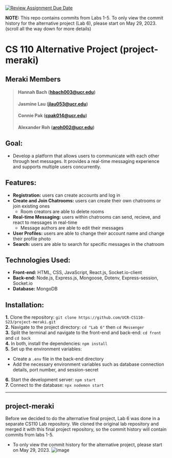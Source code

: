 [![Review Assignment Due Date](https://classroom.github.com/assets/deadline-readme-button-24ddc0f5d75046c5622901739e7c5dd533143b0c8e959d652212380cedb1ea36.svg)](https://classroom.github.com/a/w5ovOekq)

**NOTE:** This repo contains commits from Labs 1-5. To only view the commit history for the alternative project (Lab 6), please start on May 29, 2023. (scroll all the way down for more details)

# CS 110 Alternative Project (project-meraki)
## Meraki Members
  > #### Hannah Bach (hbach003@ucr.edu)
  > #### Jasmine Lau (jlau053@ucr.edu)
  > #### Connie Pak (cpak014@ucr.edu)
  > #### Alexander Roh (aroh002@ucr.edu)

## Goal:
  - Develop a platform that allows users to communicate with each other through text messages. It provides a real-time messaging experience and supports multiple users concurrently.

## Features:
  - **Registration:** users can create accounts and log in
  - **Create and Join Chatrooms:** users can create their own chatrooms or join existing ones
      - Room creators are able to delete rooms
  - **Real-time Messaging:** users within chatrooms can send, recieve, and react to messages in real-time
      - Message authors are able to edit their messages
  - **User Profiles:** users are able to change their account name and change their profile photo
  - **Search:** users are able to search for specific messages in the chatroom

## Technologies Used:
  - **Front-end:** HTML, CSS, JavaScript, React.js, Socket.io-client
  - **Back-end:** Node.js, Express.js, Mongoose, Dotenv, Express-session, Socket.io
  - **Database:** MongoDB

## Installation:
  **1.** Clone the repository: `git clone https://github.com/UCR-CS110-S23/project-meraki.git` <br>
  **2.** Navigate to the project directory: `cd "Lab 6"` then `cd Messenger` <br>
  **3.** Split the terminal and navigate to the front-end and back-end: `cd front` and `cd back` <br>
  **4.** In both, install the dependencies: `npm install` <br>
  **5.** Set up the environment variables: <br>
  - Create a `.env` file in the back-end directory <br> 
  - Add the necessary environment variables such as database connection details, port number, and session-secret
  
  **6.** Start the development server: `npm start` <br>
  **7.** Connect to the database: `npx nodemon start` <br>
  
 ---
## **project-meraki**
  Before we decided to do the alternative final project, Lab 6 was done in a separate CS110 Lab repository. We cloned the original lab repository and merged it with this final project repository, so the commit history will contain commits from labs 1-5.
  * To only view the commit history for the alternative project, please start on May 29, 2023.
  ![image](https://github.com/UCR-CS110-S23/project-meraki/assets/57569284/510850da-fbe3-4b6a-a72d-a1190d921211)
